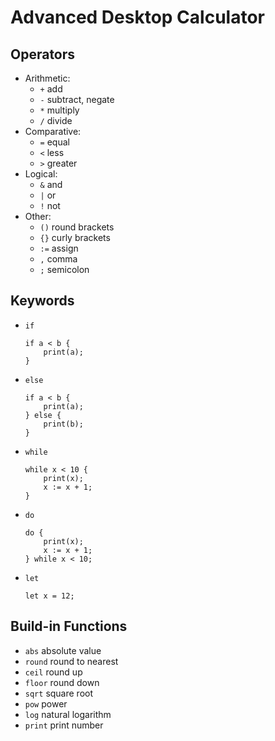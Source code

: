 # Advanced Desktop Calculator

## Operators

* Arithmetic:
  * `+` add
  * `-` subtract, negate
  * `*` multiply
  * `/` divide
* Comparative:
  * `=` equal
  * `<` less
  * `>` greater
* Logical:
  * `&` and
  * `|` or
  * `!` not
* Other:
  * `()` round brackets
  * `{}` curly brackets
  * `:=` assign
  * `,` comma
  * `;` semicolon

## Keywords

* `if`
  ```
  if a < b {
      print(a);
  }
  ```
* `else`
  ```
  if a < b {
      print(a);
  } else {
      print(b);
  }
  ```
* `while`
  ```
  while x < 10 {
      print(x);
      x := x + 1;
  }
  ```
* `do`
  ```
  do {
      print(x);
      x := x + 1;
  } while x < 10;
  ```
* `let`
  ```
  let x = 12;
  ```

## Build-in Functions

* `abs` absolute value
* `round` round to nearest
* `ceil` round up
* `floor` round down
* `sqrt` square root
* `pow` power
* `log` natural logarithm
* `print` print number